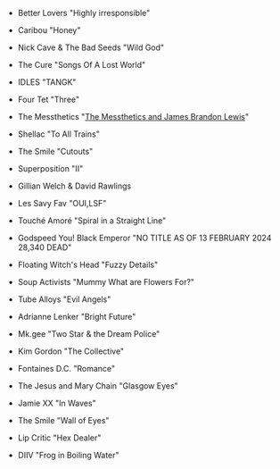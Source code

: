 * Better Lovers "Highly irresponsible" 
* Caribou "Honey"
* Nick Cave & The Bad Seeds "Wild God"
* The Cure "Songs Of A Lost World"
* IDLES "TANGK"

* Four Tet "Three"

* The Messthetics "[The Messthetics and James Brandon Lewis](https://f4.bcbits.com/img/a1214633140_10.jpg)"
* Shellac "To All Trains"

* The Smile "Cutouts"
* Superposition "II"

* Gillian Welch & David Rawlings
* Les Savy Fav "OUI,LSF"
* Touché Amoré "Spiral in a Straight Line"

* Godspeed You! Black Emperor "NO TITLE AS OF 13 FEBRUARY 2024 28,340 DEAD"
     

* Floating Witch's Head "Fuzzy Details"

* Soup Activists "Mummy What are Flowers For?"
* Tube Alloys "Evil Angels"


* Adrianne Lenker "Bright Future"
* Mk.gee "Two Star & the Dream Police"
* Kim Gordon "The Collective"
* Fontaines D.C. "Romance"
* The Jesus and Mary Chain "Glasgow Eyes"
* Jamie XX "In Waves"
* The Smile "Wall of Eyes"
* Lip Critic "Hex Dealer"
* DIIV "Frog in Boiling Water"


